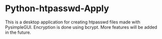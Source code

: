 # Python-htpasswd-Apply
This is a desktop application for creating htpasswd files made with PysimpleGUI.
Encryption is done using bcrypt.
More features will be added in the future.
